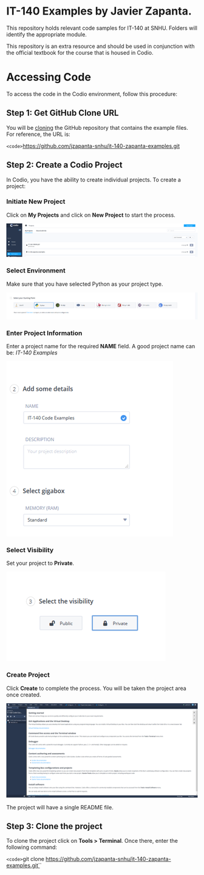 # IT-140 Examples by Javier Zapanta.
This repository holds relevant code samples for IT-140 at SNHU.  Folders will identify the appropriate module.

This repository is an extra resource and should be used in conjunction with the official textbook for the course that is housed in Codio.

# Accessing Code
To access the code in the Codio environment, follow this procedure:

## Step 1:  Get GitHub Clone URL
You will be [cloning](https://www.atlassian.com/git/tutorials/setting-up-a-repository/git-clone) the GitHub repository that contains the example files.  For reference, the URL is:

`<code>`https://github.com/jzapanta-snhu/it-140-zapanta-examples.git

## Step 2:  Create a Codio Project
In Codio, you have the ability to create individual projects.  To create a project:

### Initiate New Project
Click on **My Projects** and click on **New Project** to start the process.

![My Projects window](images/codio_new_project.png)

### Select Environment
Make sure that you have selected Python as your project type.

![New Project - Step 1](images/codio_step1.png)

### Enter Project Information
Enter a project name for the required **NAME** field.  A good project name can be:  *IT-140 Examples*

![New Project - Step 2](images/codio_step2.png)

### Select Visibility
Set your project to **Private**.

![New Project - Step 3](images/codio_step3.png)

### Create Project
Click **Create** to complete the process.  You will be taken the project area once created.

![Codio Project Window](images/codio_project_window.png)

The project will have a single README file.

## Step 3:  Clone the project
To clone the project click on **Tools > Terminal**.  Once there, enter the following command:

`<code>`git clone https://github.com/jzapanta-snhu/it-140-zapanta-examples.git`</code>`
